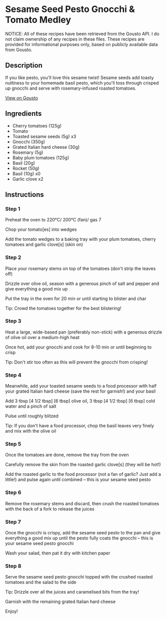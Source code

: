 # Sesame Seed Pesto Gnocchi & Tomato Medley

NOTICE: All of these recipes have been retrieved from the Gousto API. I do not claim ownership of any recipes in these files. These recipes are provided for informational purposes only, based on publicly available data from Gousto.

## Description

If you like pesto, you'll love this sesame twist! Sesame seeds add toasty nuttiness to your homemade basil pesto, which you'll toss through crisped up gnocchi and serve with rosemary-infused roasted tomatoes. 

[View on Gousto](https://www.gousto.co.uk/recipes/cookbook/sesame-seed-pesto-gnocchi-tomato-medley)

## Ingredients

- Cherry tomatoes (125g)
- Tomato
- Toasted sesame seeds (5g) x3
- Gnocchi (350g)
- Grated Italian hard cheese (30g)
- Rosemary (5g)
- Baby plum tomatoes (125g)
- Basil (20g)
- Rocket (50g)
- Basil (10g) x0
- Garlic clove x2

## Instructions


### Step 1

Preheat the oven to 220°C/ 200°C (fan)/ gas 7

Chop your tomato[es] into wedges

Add the tomato wedges to a baking tray with your plum tomatoes, cherry tomatoes and garlic clove[s] (skin on)


### Step 2

Place your rosemary stems on top of the tomatoes (don't strip the leaves off)

Drizzle over olive oil, season with a generous pinch of salt and pepper and give everything a good mix up

Put the tray in the oven for 20 min or until starting to blister and char

Tip: Crowd the tomatoes together for the best blistering!


### Step 3

Heat a large, wide-based pan (preferably non-stick) with a generous drizzle of olive oil over a medium-high heat

Once hot, add your gnocchi and cook for 8-10 min or until beginning to crisp

Tip: Don't stir too often as this will prevent the gnocchi from crisping!


### Step 4

Meanwhile, add your toasted sesame seeds to a food processor with half your grated Italian hard cheese (save the rest for garnish!) and your basil

Add 3 tbsp <span class="text-purple">[4 1/2 tbsp]</span> <span class="text-danger">[6 tbsp]</span> olive oil, 3 tbsp <span class="text-purple">[4 1/2 tbsp]</span> <span class="text-danger">[6 tbsp]</span> cold water and a pinch of salt

Pulse until roughly blitzed

Tip: If you don't have a food processor, chop the basil leaves very finely and mix with the olive oil


### Step 5

Once the tomatoes are done, remove the tray from the oven

Carefully remove the skin from the roasted garlic clove[s] (they will be hot!)

Add the roasted garlic to the food processor (not a fan of garlic? Just add a little!) and pulse again until combined – this is your sesame seed pesto


### Step 6

Remove the rosemary stems and discard, then crush the roasted tomatoes with the back of a fork to release the juices


### Step 7

Once the gnocchi is crispy, add the sesame seed pesto to the pan and give everything a good mix up until the pesto fully coats the gnocchi – this is your sesame seed pesto gnocchi

Wash your salad, then pat it dry with kitchen paper

### Step 8

Serve the sesame seed pesto gnocchi topped with the crushed roasted tomatoes and the salad to the side

Tip: Drizzle over all the juices and caramelised bits from the tray!

Garnish with the remaining grated Italian hard cheese

Enjoy!

